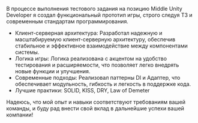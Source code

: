 В процессе выполнения тестового задания на позицию Middle Unity Developer я создал функциональный прототип игры, строго следуя ТЗ и современным стандартам программирования.

* Клиент-серверная архитектура: Разработал надежную и масштабируемую клиент-серверную архитектуру, обеспечив стабильное и эффективное взаимодействие между компонентами системы.
* Логика игры: Логика реализована с акцентом на удобство тестирования и расширяемости, что позволяет легко внедрять новые функции и улучшения.
* Современные подходы: Реализовал паттерны DI и Адаптер, что обеспечивает модульность, гибкость и легкость в поддержке кода.
* Лучшие практики: SOLID, KISS, DRY, Law of Demeter

Надеюсь, что мой опыт и навыки соответствуют требованиям вашей команды, и буду рад внести свой вклад в дальнейшие успехи вашей компании!
